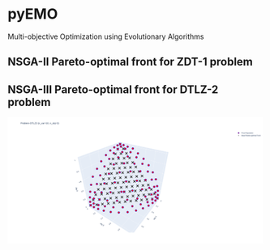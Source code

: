 # pyEMO

Multi-objective Optimization using Evolutionary Algorithms

## NSGA-II Pareto-optimal front for ZDT-1 problem


## NSGA-III Pareto-optimal front for DTLZ-2 problem

![](figures/nsga3_dtlz2_plotly_screenshot.png)

